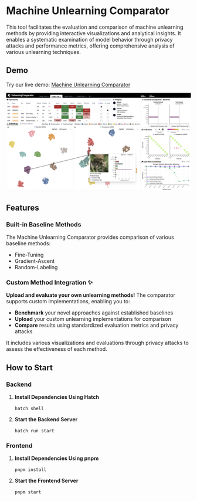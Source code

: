 # Machine Unlearning Comparator

This tool facilitates the evaluation and comparison of machine unlearning methods by providing interactive visualizations and analytical insights. It enables a systematic examination of model behavior through privacy attacks and performance metrics, offering comprehensive analysis of various unlearning techniques.

## Demo

Try our live demo: [Machine Unlearning Comparator](https://gnueaj.github.io/Unlearning-Comparator/)

![Machine Unlearning Comparator](img/comparator.png)

## Features

### Built-in Baseline Methods
The Machine Unlearning Comparator provides comparison of various baseline methods:
- Fine-Tuning
- Gradient-Ascent
- Random-Labeling

### **Custom Method Integration** ✨
**Upload and evaluate your own unlearning methods!** The comparator supports custom implementations, enabling you to:
- **Benchmark** your novel approaches against established baselines
- **Upload** your custom unlearning implementations for comparison
- **Compare** results using standardized evaluation metrics and privacy attacks

It includes various visualizations and evaluations through privacy attacks to assess the effectiveness of each method.

## How to Start

### Backend

1. **Install Dependencies Using Hatch**
   ```shell
   hatch shell
   ```

2. **Start the Backend Server**
   ```shell
   hatch run start
   ```

### Frontend

1. **Install Dependencies Using pnpm**
   ```shell
   pnpm install
   ```

2. **Start the Frontend Server**
   ```shell
   pnpm start
   ```
